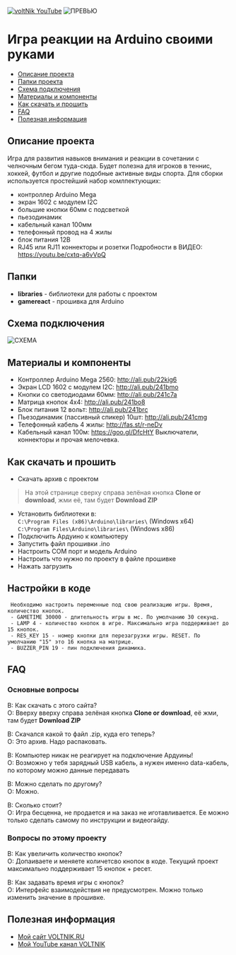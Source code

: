 [![voltNik YouTube](http://voltnik.ru/voltnik-banner.jpg)](https://www.youtube.com/channel/UC4s13gPVOMQVX3P1ZpdUwjA?sub_confirmation=1)
![ПРЕВЬЮ](https://github.com/voltNik/ReactGame/blob/master/game-1280.jpg)
# Игра реакции на Arduino своими руками
* [Описание проекта](#chapter-0)
* [Папки проекта](#chapter-1)
* [Схема подключения](#chapter-2)
* [Материалы и компоненты](#chapter-3)
* [Как скачать и прошить](#chapter-4)
* [FAQ](#chapter-5)
* [Полезная информация](#chapter-6)

<a id="chapter-0"></a>
## Описание проекта
Игра для развития навыков внимания и реакции в сочетании с челночным бегом туда-сюда. Будет полезна для игроков в теннис, хоккей, футбол и другие подобные активные виды спорта.
Для сборки используется простейший набор комлпектующих:
- контроллер Arduino Mega
- экран 1602 с модулем I2C
- большие кнопки 60мм с подсветкой
- пьезодинамик
- кабельный канал 100мм
- телефонный провод на 4 жилы
- блок питания 12В
- RJ45 или RJ11 коннекторы и розетки
Подробности в ВИДЕО: https://youtu.be/cxtq-a6vVpQ

<a id="chapter-1"></a>
## Папки
- **libraries** - библиотеки для работы с проектом
- **gamereact** - прошивка для Arduino

<a id="chapter-2"></a>
## Схема подключения
![СХЕМА](https://github.com/voltNik/ReactGame/blob/master/ReactGame_scheme.jpg)

<a id="chapter-3"></a>
## Материалы и компоненты
- Контроллер Arduino Mega 2560: http://ali.pub/22kig6
- Экран LCD 1602 с модулем I2C: http://ali.pub/241bmo
- Кнопки со светодиодами 60мм: http://ali.pub/241c7a
- Матрица кнопок 4х4: http://ali.pub/241bo8
- Блок питания 12 вольт: http://ali.pub/241brc
- Пьезодинамик (пассивный спикер) 10шт: http://ali.pub/241cmg
- Телефонный кабель 4 жилы: http://fas.st/r-neDv
- Кабельный канал 100м: https://goo.gl/DfcHtY
Выключатели, коннекторы и прочая мелочевка.


<a id="chapter-4"></a>
## Как скачать и прошить
* Скачать архив с проектом
> На этой странице сверху справа зелёная кнопка **Clone or download**, жми её, там будет **Download ZIP**
* Установить библиотеки в:  
`C:\Program Files (x86)\Arduino\libraries\` (Windows x64)  
`C:\Program Files\Arduino\libraries\` (Windows x86) 
* Подключить Ардуино к компьютеру
* Запустить файл прошивки .ino
* Настроить COM порт и модель Arduino
* Настроить что нужно по проекту в файле прошивке
* Нажать загрузить

## Настройки в коде
     Необходимо настроить переменные под свою реализацию игры. Время, количество кнопок.
     - GAMETIME 30000 - длительность игры в мс. По умолчанию 30 секунд.
     - LAMP 4 - количество кнопок в игре. Максимально игра поддерживает до 15 кнопок.
     - RES_KEY 15 - номер кнопки для перезагрузки игры. RESET. По умолчанию "15" это 16 кнопка на матрице.
     - BUZZER_PIN 19 - пин подключения динамика.

<a id="chapter-5"></a>
## FAQ
### Основные вопросы
В: Как скачать с этого сайта?  
О: Вверху вверху справа зелёная кнопка **Clone or download**, её жми, там будет **Download ZIP**  

В: Скачался какой то файл .zip, куда его теперь?  
О: Это архив. Надо распаковать.  

В: Компьютер никак не реагирует на подключение Ардуины!  
О: Возможно у тебя зарядный USB кабель, а нужен именно data-кабель, по которому можно данные передавать  

В: Можно сделать по другому?  
О: Можно.  

В: Сколько стоит?  
О: Игра бесценна, не продается и на заказ не иготавливается. Ее можно только сделать самому по инструкции и видеогайду.  

### Вопросы по этому проекту
В: Как увеличить количество кнопок?  
О: Допаиваете и меняете количетсво кнопок в коде. Текущий проект максимально поддерживает 15 кнопок + ресет.  

В: Как задавать время игры с кнопок?  
О: Интерфейс взаимодействия не предусмотрен. Можно только изменить значение в прошивке.  

<a id="chapter-6"></a>
## Полезная информация
* [Мой сайт VOLTNIK.RU](http://voltnik.ru/)
* [Мой YouTube канал VOLTNIK](https://www.youtube.com/channel/UC4s13gPVOMQVX3P1ZpdUwjA?sub_confirmation=1)